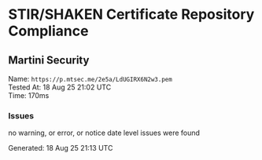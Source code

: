 # STIR/SHAKEN Certificate Repository Compliance

## Martini Security

Name: `https://p.mtsec.me/2e5a/LdUGIRX6N2w3.pem`\
Tested At: 18 Aug 25 21:02 UTC\
Time: 170ms

### Issues

no warning, or error, or notice date level issues were found

Generated: 18 Aug 25 21:13 UTC